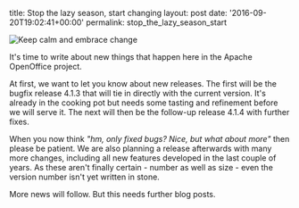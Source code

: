 title: Stop the lazy season, start changing
layout: post
date: '2016-09-20T19:02:41+00:00'
permalink: stop_the_lazy_season_start

<p> </p> 
  <p><img alt="Keep calm and embrace change" src="https://blogs.apache.org/OOo/mediaresource/2fcc9c46-f834-44d6-8873-a64fbf6b203b" /> </p> 
  <p>It's time to write about new things that happen here in the Apache OpenOffice project.</p> 
  <p>At first, we want to let you know about new releases. The first will be the bugfix release 4.1.3 that will tie in directly with the current version. It's already in the cooking pot but needs some tasting and refinement before we will serve it. The next will then be the follow-up release 4.1.4 with further fixes.</p> 
  <p>When you now think <i>&quot;hm, only fixed bugs? Nice, but what about more&quot;</i> then please be patient. We are also planning a release afterwards with many more changes, including all new features developed in the last couple of years. As these aren't finally certain - number as well as size - even the version number isn't yet written in stone.</p> 
  <p>More news will follow. But this needs further blog posts.
</p>
